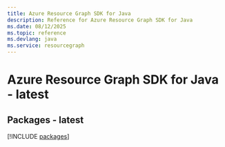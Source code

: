 ```yaml
---
title: Azure Resource Graph SDK for Java
description: Reference for Azure Resource Graph SDK for Java
ms.date: 08/12/2025
ms.topic: reference
ms.devlang: java
ms.service: resourcegraph
---
```

# Azure Resource Graph SDK for Java - latest
## Packages - latest
[!INCLUDE [packages](resource-graph-index.md)]